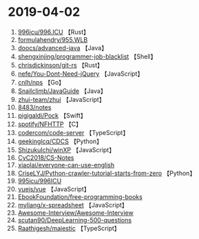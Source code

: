 # 2019-04-02

1. [996icu/996.ICU](https://github.com/996icu/996.ICU) 【Rust】
2. [formulahendry/955.WLB](https://github.com/formulahendry/955.WLB) 
3. [doocs/advanced-java](https://github.com/doocs/advanced-java) 【Java】
4. [shengxinjing/programmer-job-blacklist](https://github.com/shengxinjing/programmer-job-blacklist) 【Shell】
5. [chrisdickinson/git-rs](https://github.com/chrisdickinson/git-rs) 【Rust】
6. [nefe/You-Dont-Need-jQuery](https://github.com/nefe/You-Dont-Need-jQuery) 【JavaScript】
7. [cnlh/nps](https://github.com/cnlh/nps) 【Go】
8. [Snailclimb/JavaGuide](https://github.com/Snailclimb/JavaGuide) 【Java】
9. [zhui-team/zhui](https://github.com/zhui-team/zhui) 【JavaScript】
10. [8483/notes](https://github.com/8483/notes) 
11. [pigigaldi/Pock](https://github.com/pigigaldi/Pock) 【Swift】
12. [spotify/NFHTTP](https://github.com/spotify/NFHTTP) 【C】
13. [codercom/code-server](https://github.com/codercom/code-server) 【TypeScript】
14. [geekinglcq/CDCS](https://github.com/geekinglcq/CDCS) 【Python】
15. [ShizukuIchi/winXP](https://github.com/ShizukuIchi/winXP) 【JavaScript】
16. [CyC2018/CS-Notes](https://github.com/CyC2018/CS-Notes) 
17. [xiaolai/everyone-can-use-english](https://github.com/xiaolai/everyone-can-use-english) 
18. [CriseLYJ/Python-crawler-tutorial-starts-from-zero](https://github.com/CriseLYJ/Python-crawler-tutorial-starts-from-zero) 【Python】
19. [995icu/996ICU](https://github.com/995icu/996ICU) 
20. [vuejs/vue](https://github.com/vuejs/vue) 【JavaScript】
21. [EbookFoundation/free-programming-books](https://github.com/EbookFoundation/free-programming-books) 
22. [myliang/x-spreadsheet](https://github.com/myliang/x-spreadsheet) 【JavaScript】
23. [Awesome-Interview/Awesome-Interview](https://github.com/Awesome-Interview/Awesome-Interview) 
24. [scutan90/DeepLearning-500-questions](https://github.com/scutan90/DeepLearning-500-questions) 
25. [Raathigesh/majestic](https://github.com/Raathigesh/majestic) 【TypeScript】
